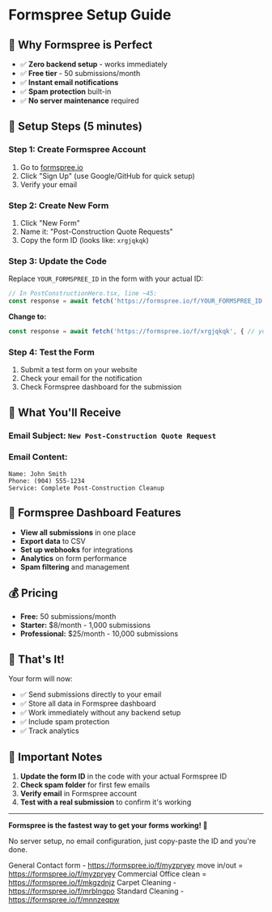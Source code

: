 # Formspree Setup Guide

## 🎯 **Why Formspree is Perfect**

- ✅ **Zero backend setup** - works immediately
- ✅ **Free tier** - 50 submissions/month
- ✅ **Instant email notifications** 
- ✅ **Spam protection** built-in
- ✅ **No server maintenance** required

## 🚀 **Setup Steps (5 minutes)**

### **Step 1: Create Formspree Account**
1. Go to [formspree.io](https://formspree.io)
2. Click "Sign Up" (use Google/GitHub for quick setup)
3. Verify your email

### **Step 2: Create New Form**
1. Click "New Form"
2. Name it: "Post-Construction Quote Requests"
3. Copy the form ID (looks like: `xrgjqkqk`)

### **Step 3: Update the Code**
Replace `YOUR_FORMSPREE_ID` in the form with your actual ID:

```typescript
// In PostConstructionHero.tsx, line ~45:
const response = await fetch('https://formspree.io/f/YOUR_FORMSPREE_ID', {
```

**Change to:**
```typescript
const response = await fetch('https://formspree.io/f/xrgjqkqk', { // your actual ID
```

### **Step 4: Test the Form**
1. Submit a test form on your website
2. Check your email for the notification
3. Check Formspree dashboard for the submission

## 📧 **What You'll Receive**

### **Email Subject:** `New Post-Construction Quote Request`

### **Email Content:**
```
Name: John Smith
Phone: (904) 555-1234
Service: Complete Post-Construction Cleanup
```

## 🔧 **Formspree Dashboard Features**

- **View all submissions** in one place
- **Export data** to CSV
- **Set up webhooks** for integrations
- **Analytics** on form performance
- **Spam filtering** and management

## 💰 **Pricing**

- **Free:** 50 submissions/month
- **Starter:** $8/month - 1,000 submissions
- **Professional:** $25/month - 10,000 submissions

## 🎉 **That's It!**

Your form will now:
- ✅ Send submissions directly to your email
- ✅ Store all data in Formspree dashboard
- ✅ Work immediately without any backend setup
- ✅ Include spam protection
- ✅ Track analytics

## 🚨 **Important Notes**

1. **Update the form ID** in the code with your actual Formspree ID
2. **Check spam folder** for first few emails
3. **Verify email** in Formspree account
4. **Test with a real submission** to confirm it's working

---

**Formspree is the fastest way to get your forms working! 🚀**

No server setup, no email configuration, just copy-paste the ID and you're done.



General Contact form - https://formspree.io/f/myzpryey
move in/out = https://formspree.io/f/myzpryey
Commercial Office clean = https://formspree.io/f/mkgzdnjz
Carpet Cleaning - https://formspree.io/f/mrblngpo
Standard Cleaning - https://formspree.io/f/mnnzeqpw
